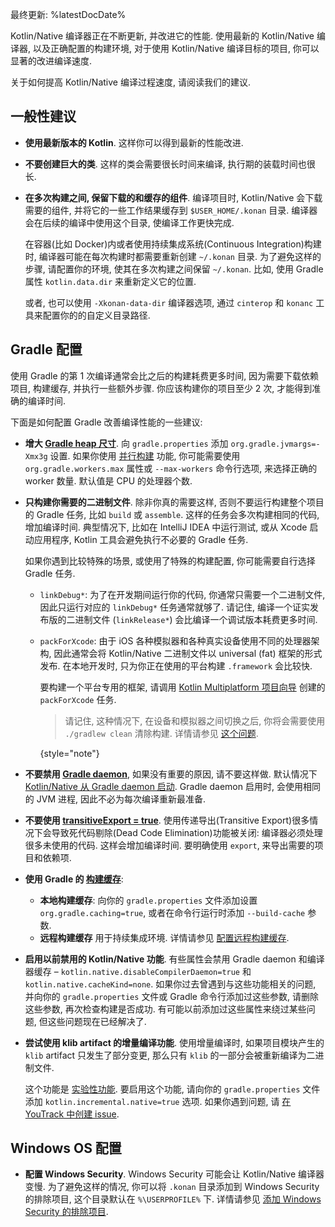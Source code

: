 [//]: # (title: 改进 Kotlin/Native 编译速度)

最终更新: %latestDocDate%

Kotlin/Native 编译器正在不断更新, 并改进它的性能.
使用最新的 Kotlin/Native 编译器, 以及正确配置的构建环境, 对于使用 Kotlin/Native 编译目标的项目, 你可以显著的改进编译速度.

关于如何提高 Kotlin/Native 编译过程速度, 请阅读我们的建议.

## 一般性建议

* **使用最新版本的 Kotlin**. 这样你可以得到最新的性能改进.
* **不要创建巨大的类**. 这样的类会需要很长时间来编译, 执行期的装载时间也很长.
* **在多次构建之间, 保留下载的和缓存的组件**. 编译项目时, Kotlin/Native 会下载需要的组件,
  并将它的一些工作结果缓存到 `$USER_HOME/.konan` 目录.
  编译器会在后续的编译中使用这个目录, 使编译工作更快完成.

  在容器(比如 Docker)内或者使用持续集成系统(Continuous Integration)构建时, 编译器可能在每次构建时都需要重新创建 `~/.konan` 目录.
  为了避免这样的步骤, 请配置你的环境, 使其在多次构建之间保留 `~/.konan`.
  比如, 使用 Gradle 属性 `kotlin.data.dir` 来重新定义它的位置.

  或者, 也可以使用 `-Xkonan-data-dir` 编译器选项, 通过 `cinterop` 和  `konanc` 工具来配置你的的自定义目录路径.

## Gradle 配置

使用 Gradle 的第 1 次编译通常会比之后的构建耗费更多时间, 因为需要下载依赖项目, 构建缓存, 并执行一些额外步骤.
你应该构建你的项目至少 2 次, 才能得到准确的编译时间.

下面是如何配置 Gradle 改善编译性能的一些建议:

* **增大 [Gradle heap 尺寸](https://docs.gradle.org/current/userguide/performance.html#adjust_the_daemons_heap_size)**.
  向 `gradle.properties` 添加 `org.gradle.jvmargs=-Xmx3g` 设置.
  如果你使用 [并行构建](https://docs.gradle.org/current/userguide/performance.html#parallel_execution) 功能,
  你可能需要使用 `org.gradle.workers.max` 属性或 `--max-workers` 命令行选项, 来选择正确的 worker 数量.
  默认值是 CPU 的处理器个数.

* **只构建你需要的二进制文件**. 除非你真的需要这样, 否则不要运行构建整个项目的 Gradle 任务, 比如 `build` 或 `assemble`.
  这样的任务会多次构建相同的代码, 增加编译时间.
  典型情况下, 比如在 IntelliJ IDEA 中运行测试, 或从 Xcode 启动应用程序, Kotlin 工具会避免执行不必要的 Gradle 任务. 
  
  如果你遇到比较特殊的场景, 或使用了特殊的构建配置, 你可能需要自行选择 Gradle 任务.
    * `linkDebug*`: 为了在开发期间运行你的代码, 你通常只需要一个二进制文件, 因此只运行对应的 `linkDebug*` 任务通常就够了.
      请记住, 编译一个证实发布版的二进制文件 (`linkRelease*`) 会比编译一个调试版本耗费更多时间.
    * `packForXcode`: 由于 iOS 各种模拟器和各种真实设备使用不同的处理器架构, 因此通常会将 Kotlin/Native 二进制文件以 universal (fat) 框架的形式发布.
      在本地开发时, 只为你正在使用的平台构建 `.framework` 会比较快.
      
      要构建一个平台专用的框架, 请调用 [Kotlin Multiplatform 项目向导](https://kmp.jetbrains.com/)
      创建的 `packForXcode` 任务. 
      
      > 请记住, 这种情况下, 在设备和模拟器之间切换之后, 你将会需要使用 `./gradlew clean` 清除构建.
      > 详情请参见 [这个问题](https://youtrack.jetbrains.com/issue/KT-40907).
      >
      {style="note"}


* **不要禁用 [Gradle daemon](https://docs.gradle.org/current/userguide/gradle_daemon.html)**, 如果没有重要的原因, 请不要这样做.
  默认情况下 [Kotlin/Native 从 Gradle daemon 启动](https://blog.jetbrains.com/kotlin/2020/03/kotlin-1-3-70-released/#kotlin-native).
  Gradle daemon 启用时, 会使用相同的 JVM 进程, 因此不必为每次编译重新最准备.

* **不要使用 [transitiveExport = true](multiplatform-build-native-binaries.md#export-dependencies-to-binaries)**.
  使用传递导出(Transitive Export)很多情况下会导致死代码剔除(Dead Code Elimination)功能被关闭: 编译器必须处理很多未使用的代码.
  这样会增加编译时间.
  要明确使用 `export`, 来导出需要的项目和依赖项.

* **使用 Gradle 的 [构建缓存](https://docs.gradle.org/current/userguide/build_cache.html)**:
    * **本地构建缓存**: 向你的 `gradle.properties` 文件添加设置 `org.gradle.caching=true`, 或者在命令行运行时添加 `--build-cache` 参数.
    * **远程构建缓存** 用于持续集成环境. 详情请参见 [配置远程构建缓存](https://docs.gradle.org/current/userguide/build_cache.html#sec:build_cache_configure_remote).

* **启用以前禁用的 Kotlin/Native 功能**. 有些属性会禁用 Gradle daemon 和编译器缓存 –
  `kotlin.native.disableCompilerDaemon=true` 和 `kotlin.native.cacheKind=none`.
  如果你过去曾遇到与这些功能相关的问题, 并向你的 `gradle.properties` 文件或 Gradle 命令行添加过这些参数,
  请删除这些参数, 再次检查构建是否成功.
  有可能以前添加过这些属性来绕过某些问题, 但这些问题现在已经解决了.

* **尝试使用 klib artifact 的增量编译功能**. 使用增量编译时, 如果项目模块产生的 `klib` artifact 只发生了部分变更,
  那么只有 `klib` 的一部分会被重新编译为二进制文件.

  这个功能是 [实验性功能](components-stability.md#stability-levels-explained).
  要启用这个功能, 请向你的 `gradle.properties` 文件添加 `kotlin.incremental.native=true` 选项.
  如果你遇到问题, 请 [在 YouTrack 中创建 issue](https://kotl.in/issue).

## Windows OS 配置

* **配置 Windows Security**. Windows Security 可能会让 Kotlin/Native 编译器变慢.
  为了避免这样的情况, 你可以将 `.konan` 目录添加到 Windows Security 的排除项目, 这个目录默认在 `%\USERPROFILE%` 下.
  详情请参见 [添加 Windows Security 的排除项目](https://support.microsoft.com/en-us/windows/add-an-exclusion-to-windows-security-811816c0-4dfd-af4a-47e4-c301afe13b26).
